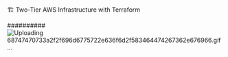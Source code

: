 🏗️ Two-Tier AWS Infrastructure with Terraform 

##########
![Uploading 68747470733a2f2f696d6775722e636f6d2f583464474267362e676966.gif…]()
